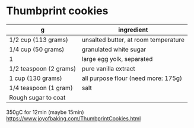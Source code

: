# Thumbprint cookies

g | ingredient
--- | ---
1/2 cup (113 grams) | unsalted butter, at room temperature
1/4 cup (50 grams) | granulated white sugar
1 | large egg yolk, separated
1/2 teaspoon (2 grams) | pure vanilla extract
1 cup (130 grams) | all purpose flour (need more: 175g)
1/4 teaspoon (1 gram) | salt
 | Rough sugar to coat

350gC for 12min (maybe 15min)
https://www.joyofbaking.com/ThumbprintCookies.html
